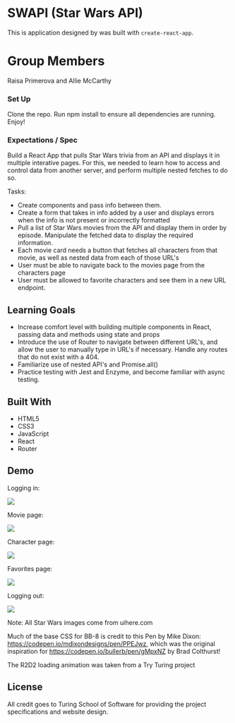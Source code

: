  

# SWAPI (Star Wars API)

This is application designed by was built with `create-react-app`.

# Group Members

Raisa Primerova and Allie McCarthy

### Set Up

Clone the repo. Run npm install to ensure all dependencies are running. Enjoy!

### Expectations / Spec

Build a React App that pulls Star Wars trivia from an API and displays it in multiple interative pages.  For this, we needed to learn how to access and control data from another server, and perform multiple nested fetches to do so.

Tasks:
- Create components and pass info between them.
- Create a form that takes in info added by a user and displays errors when the info is not present or incorrectly formatted
- Pull a list of Star Wars movies from the API and display them in order by episode.  Manipulate the fetched data to display the required information.
- Each movie card needs a button that fetches all characters from that movie, as well as nested data from each of those URL's
- User must be able to navigate back to the movies page from the characters page
- User must be allowed to favorite characters and see them in a new URL endpoint.

## Learning Goals

- Increase comfort level with building multiple components in React, passing data and methods using state and props
- Introduce the use of Router to navigate between different URL's, and allow the user to manually type in URL's if necessary.  Handle any routes that do not exist with a 404.
- Familiarize use of nested API's and Promise.all()
- Practice testing with Jest and Enzyme, and become familiar with async testing.


## Built With

- HTML5
- CSS3
- JavaScript
- React
- Router

## Demo
Logging in:

![](https://p99.f4.n0.cdn.getcloudapp.com/items/5zuJDQ76/Screen+Recording+2019-12-10+at+04.46+PM.gif?v=f225ac9b37cff4337905c0b605d3849a)

Movie page:

![](https://p99.f4.n0.cdn.getcloudapp.com/items/8LuwdXdn/Screen+Recording+2019-12-10+at+04.46+PM.gif?v=1d39493fcf748f4552fb9ead2c3b82ca)

Character page:

![](https://p99.f4.n0.cdn.getcloudapp.com/items/p9u5jWzg/Screen+Recording+2019-12-10+at+04.47+PM.gif?v=9b790ec0fdfec274126f9837ebc10ee1)

Favorites page:

![](https://p99.f4.n0.cdn.getcloudapp.com/items/jkunJxyp/Screen+Recording+2019-12-10+at+04.48+PM.gif?v=69758070b1314b83b6112b90e47e1885)

Logging out:

![](https://p99.f4.n0.cdn.getcloudapp.com/items/NQuvd8e2/Screen+Recording+2019-12-10+at+04.48+PM.gif?v=0dd9b8f8c3c7e1c7e90c23ee45f9f4a2)

Note: All Star Wars images come from uihere.com

Much of the base CSS for BB-8 is credit to this Pen by Mike Dixon: https://codepen.io/mdixondesigns/pen/PPEJwz, which was the original inspiration for https://codepen.io/bullerb/pen/gMpxNZ by Brad Colthurst!

The R2D2 loading animation was taken from a Try Turing project

## License

All credit goes to Turing School of Software for providing the project specifications and website design.

